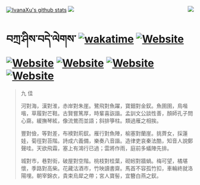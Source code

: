 [![IvanaXu's github stats](https://github-readme-stats.vercel.app/api?username=IvanaXu&theme=codeSTACKr)](https://github.com/anuraghazra/github-readme-stats)
<img align="right" src="https://github-readme-stats.vercel.app/api/top-langs/?username=IvanaXu&langs_count=8&theme=codeSTACKr" />
<img src="https://github-readme-stats.vercel.app/api/wakatime?username=IvanaXu&layout=compact&langs_count=8&theme=codeSTACKr&custom_title=Programming&nbsp;Times&nbsp;(Since&nbsp;Jul.29.2021)&range=all_time" />
# བཀྲ་ཤིས་བདེ་ལེགས་	[![wakatime](https://wakatime.com/badge/user/5043ee4a-e361-4607-9d47-d557f2005d05.svg)](https://wakatime.com/@5043ee4a-e361-4607-9d47-d557f2005d05)	[![Website](https://img.shields.io/website?label=&up_color=orange&up_message=Tianchi&url=https%3A%2F%2Fshields.io)](https://tianchi.aliyun.com/home/science/scienceDetail?userId=1095279182618)	[![Website](https://img.shields.io/website?label=&up_color=green&up_message=Yuque&url=https%3A%2F%2Fshields.io)](https://www.yuque.com/ivanaxu)	[![Website](https://img.shields.io/website?label=&up_color=yellow&up_message=Leetcode&url=https%3A%2F%2Fshields.io)](https://leetcode.cn/u/ivanaxu)	[![Website](https://img.shields.io/website?label=&up_color=violet&up_message=AIstudio&url=https%3A%2F%2Fshields.io)](https://aistudio.baidu.com/aistudio/personalcenter/thirdview/979775)	[![Website](https://img.shields.io/website?label=&up_color=red&up_message=Gitee&url=https%3A%2F%2Fshields.io)](https://gitee.com/IvanaXu)
> 九 佳
> 
> 河對海，漢對淮，赤岸對朱崖。鷺飛對魚躍，寶鈿對金釵。魚圉圉，鳥喈喈，草履對芒鞋。古賢嘗篤厚，時輩喜詼諧。孟訓文公談性善，顏師孔子問心齋。緩撫琴絃，像流鶯而並語；斜排箏柱。類過雁之相挨。
> 
> 豐對儉，等對差，布襖對荊釵。雁行對魚陣，榆塞對蘭崖。挑薺女，採蓮娃，菊徑對苔階。詩成六義備，樂奏八音諧。造律吏哀秦法酷，知音人說鄭聲哇。天欲飛霜，塞上有鴻行已過；雲將作雨，庭前多蟻陣先排。
> 
> 城對市，巷對街，破屋對空階。桃枝對桂葉，砌蚓對牆蝸。梅可望，橘堪懷，季路對高柴。花藏沽酒市，竹映讀書齋。馬首不容孤竹扣，車輪終就洛陽埋。朝宰錦衣，貴束烏犀之帶；宮人寶髻，宜簪白燕之釵。
>

